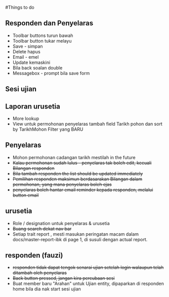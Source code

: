 #Things to do

## Responden dan Penyelaras
* Toolbar buttons turun bawah
* Toolbar button tukar melayu
* Save - simpan
* Delete hapus
* Email - emel
* Update kemaskini
* Bila back soalan double
* Messagebox - prompt bila save form

## Sesi ujian





## Laporan urusetia
* More lookup
* View untuk permohonan penyelaras tambah field Tarikh pohon dan sort by TarikhMohon Filter yang BARU

## Penyelaras
* Mohon permohonan cadangan tarikh mestilah in the future
* ~~Kalau permohonan sudah lulus - penyelaras tak boleh edit, kecuali Bilangan responden~~
* ~~Bila tambah responden the list should be updated immediately~~
* ~~Pemilihan responden maksimun berdasarakan Bilangan dalam permohonan, yang mana penyelaras boleh ejas~~
* ~~penyelaras boleh hantar email reminder kepada responden, melalui button email~~


## urusetia
* Role / designation untuk penyelaras & urusetia
* ~~Buang search dekat nav bar~~
* Setiap trait report , mesti masukan peringatan macam dalam docs/master-report-ibk di page 1, di susuli dengan actual report.


## responden (fauzi)
*  ~~responden tidak dapat tengok senarai ujian setelah login walaupun telah ditambah oleh penyelaras~~
* ~~Back button pressed, jangan kira percubaan sesi~~
* Buat member baru "Arahan" untuk Ujian entity, dipaparkan di responden home bila dia nak start sesi ujian
